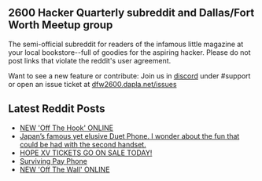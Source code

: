 ## 2600 Hacker Quarterly subreddit and Dallas/Fort Worth Meetup group
The semi-official subreddit for readers of the infamous little magazine at your local bookstore--full of goodies for the aspiring hacker. Please do not post links that violate the reddit's user agreement.

Want to see a new feature or contribute: 
Join us in [discord](https://dfw2600.dapla.net/chat) under #support or open an issue ticket at [dfw2600.dapla.net/issues](https://dfw2600.dapla.net/issues)

## Latest Reddit Posts
<!-- BLOG-POST-LIST:START -->
- [NEW 'Off The Hook' ONLINE](https://2600.com/hook/10-01-2024)
- [Japan’s famous yet elusive Duet Phone. I wonder about the fun that could be had with the second handset.](https://www.reddit.com/r/2600/comments/193bgcp/japans_famous_yet_elusive_duet_phone_i_wonder/)
- [HOPE XV TICKETS GO ON SALE TODAY!](https://2600.com/content/hope-xv-tickets-go-sale-today)
- [Surviving Pay Phone](https://www.reddit.com/r/2600/comments/192xwau/surviving_pay_phone/)
- [NEW 'Off The Wall' ONLINE](https://2600.com/wall/09-01-2024)
<!-- BLOG-POST-LIST:END -->
